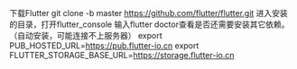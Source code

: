 下载Flutter
git clone -b master https://github.com/flutter/flutter.git
进入安装的目录，打开flutter_console
输入flutter doctor查看是否还需要安装其它依赖。（自动安装，可能连接不上服务器）
export PUB_HOSTED_URL=https://pub.flutter-io.cn
export FLUTTER_STORAGE_BASE_URL=https://storage.flutter-io.cn